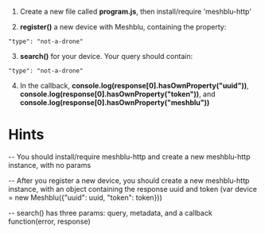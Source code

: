 1) Create a new file called **program.js**, then install/require 'meshblu-http'

2) **register()** a new device with Meshblu, containing the property:
```
"type": "not-a-drone"
```

3) **search()** for your device. Your query should contain:
```
"type": "not-a-drone"
```

4) In the callback, **console.log(response[0].hasOwnProperty("uuid"))**,
  **console.log(response[0].hasOwnProperty("token"))**, and
  **console.log(response[0].hasOwnProperty("meshblu"))**

# Hints
-- You should install/require meshblu-http and create a new meshblu-http instance, with no params

-- After you register a new device, you should create a new meshblu-http instance, with an object
  containing the response uuid and token (var device = new Meshblu({"uuid": uuid, "token": token}))

-- search() has three params: query, metadata, and a callback function(error, response)
